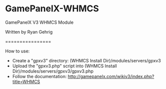 GamePanelX-WHMCS
================

GamePanelX V3 WHMCS Module

Written by Ryan Gehrig

================

How to use:

- Create a "gpxv3" directory: (WHMCS Install Dir)/modules/servers/gpxv3
- Upload the "gpxv3.php" script into (WHMCS Install Dir)/modules/servers/gpxv3/gpxv3.php
- Follow the documentation: http://gamepanelx.com/wikiv3/index.php?title=WHMCS
